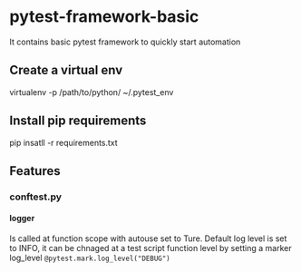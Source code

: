 # pytest-framework-basic
It contains basic pytest framework to quickly start automation 

## Create a virtual env 
virtualenv -p /path/to/python/ ~/.pytest_env

## Install pip requirements
pip insatll -r requirements.txt


## Features

### conftest.py
#### logger
Is called at function scope with autouse set to Ture.
Default log level is set to INFO, it can be chnaged at a test script function level by setting a marker log_level
``` @pytest.mark.log_level("DEBUG") ```

